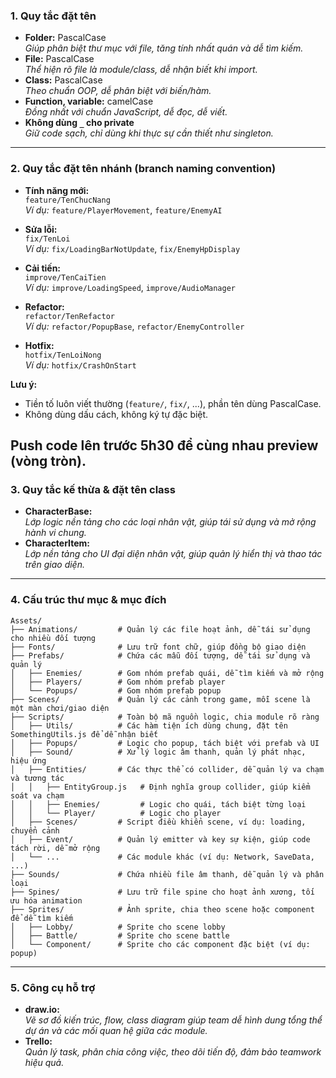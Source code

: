 ### 1. Quy tắc đặt tên

- **Folder:** PascalCase  
  _Giúp phân biệt thư mục với file, tăng tính nhất quán và dễ tìm kiếm._
- **File:** PascalCase  
  _Thể hiện rõ file là module/class, dễ nhận biết khi import._
- **Class:** PascalCase  
  _Theo chuẩn OOP, dễ phân biệt với biến/hàm._
- **Function, variable:** camelCase  
  _Đồng nhất với chuẩn JavaScript, dễ đọc, dễ viết._
- **Không dùng `_` cho private**  
  _Giữ code sạch, chỉ dùng khi thực sự cần thiết như singleton._

---

### 2. Quy tắc đặt tên nhánh (branch naming convention)

- **Tính năng mới:**  
  `feature/TenChucNang`  
  _Ví dụ:_ `feature/PlayerMovement`, `feature/EnemyAI`

- **Sửa lỗi:**  
  `fix/TenLoi`  
  _Ví dụ:_ `fix/LoadingBarNotUpdate`, `fix/EnemyHpDisplay`

- **Cải tiến:**  
  `improve/TenCaiTien`  
  _Ví dụ:_ `improve/LoadingSpeed`, `improve/AudioManager`

- **Refactor:**  
  `refactor/TenRefactor`  
  _Ví dụ:_ `refactor/PopupBase`, `refactor/EnemyController`

- **Hotfix:**  
  `hotfix/TenLoiNong`  
  _Ví dụ:_ `hotfix/CrashOnStart`

**Lưu ý:**

- Tiền tố luôn viết thường (`feature/`, `fix/`, ...), phần tên dùng PascalCase.
- Không dùng dấu cách, không ký tự đặc biệt.

## **Push code lên trước 5h30 để cùng nhau preview (vòng tròn).**

### 3. Quy tắc kế thừa & đặt tên class

- **CharacterBase:**  
  _Lớp logic nền tảng cho các loại nhân vật, giúp tái sử dụng và mở rộng hành vi chung._
- **CharacterItem:**  
  _Lớp nền tảng cho UI đại diện nhân vật, giúp quản lý hiển thị và thao tác trên giao diện._

---

### 4. Cấu trúc thư mục & mục đích

```
Assets/
├── Animations/         # Quản lý các file hoạt ảnh, dễ tái sử dụng cho nhiều đối tượng
├── Fonts/              # Lưu trữ font chữ, giúp đồng bộ giao diện
├── Prefabs/            # Chứa các mẫu đối tượng, dễ tái sử dụng và quản lý
│   ├── Enemies/        # Gom nhóm prefab quái, dễ tìm kiếm và mở rộng
│   ├── Players/        # Gom nhóm prefab player
│   └── Popups/         # Gom nhóm prefab popup
├── Scenes/             # Quản lý các cảnh trong game, mỗi scene là một màn chơi/giao diện
├── Scripts/            # Toàn bộ mã nguồn logic, chia module rõ ràng
│   ├── Utils/          # Các hàm tiện ích dùng chung, đặt tên SomethingUtils.js để dễ nhận biết
│   ├── Popups/         # Logic cho popup, tách biệt với prefab và UI
│   ├── Sound/          # Xử lý logic âm thanh, quản lý phát nhạc, hiệu ứng
│   ├── Entities/       # Các thực thể có collider, dễ quản lý va chạm và tương tác
│   │   ├── EntityGroup.js   # Định nghĩa group collider, giúp kiểm soát va chạm
│   │   ├── Enemies/         # Logic cho quái, tách biệt từng loại
│   │   └── Player/          # Logic cho player
│   ├── Scenes/         # Script điều khiển scene, ví dụ: loading, chuyển cảnh
│   ├── Event/          # Quản lý emitter và key sự kiện, giúp code tách rời, dễ mở rộng
│   └── ...             # Các module khác (ví dụ: Network, SaveData, ...)
├── Sounds/             # Chứa nhiều file âm thanh, dễ quản lý và phân loại
├── Spines/             # Lưu trữ file spine cho hoạt ảnh xương, tối ưu hóa animation
├── Sprites/            # Ảnh sprite, chia theo scene hoặc component để dễ tìm kiếm
│   ├── Lobby/          # Sprite cho scene lobby
│   ├── Battle/         # Sprite cho scene battle
│   └── Component/      # Sprite cho các component đặc biệt (ví dụ: popup)
```

---

### 5. Công cụ hỗ trợ

- **draw.io:**  
  _Vẽ sơ đồ kiến trúc, flow, class diagram giúp team dễ hình dung tổng thể dự án và các mối quan hệ giữa các module._
- **Trello:**  
  _Quản lý task, phân chia công việc, theo dõi tiến độ, đảm bảo teamwork hiệu quả._